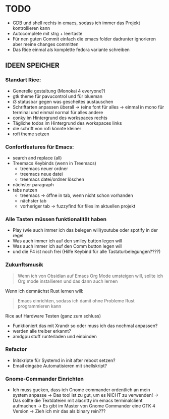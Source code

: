 # TODO
- GDB und shell rechts in emacs, sodass ich immer das Projekt kontrollieren kann
- Autocomplete mit strg + leertaste
- Für nen guten Commit einfach die emacs folder dadrunter ignorieren aber meine changes committen
- Das Rice einmal als komplette fedora variante schreiben

## IDEEN SPEICHER

### Standart Rice:
- Generelle gestaltung (Monokai 4 everyone?)
- gtk theme für pavucontrol und für blueman
- i3 statusbar gegen was gescheites austauschen
- Schriftarten anpassen überall 
  -> (eine font für alles -> einmal in mono für terminal und einmal normal für alles andere
- conky im Hintergrund des workspaces rechts
- Tägliche  todos im Hintergrund des workspaces links
- die schrift von rofi könnte kleiner 
- rofi theme setzen

### Confortfeatures für Emacs:
- search and replace (all)
- Treemacs Keybinds (wenn in Treemacs)
   - treemacs neuer ordner
   - treemacs neue datei
   - treemacs datei/ordner löschen
- nächster paragraph
- tabs nutzen
  - treemacs -> öffne in tab, wenn nicht schon vorhanden
  - nächster tab
  - vorheriger tab
-> fuzzyfind für files im aktuellen projekt 

### Alle Tasten müssen funktionalität haben
  - Play (wie auch immer ich das belegen will)youtube oder spotify in der regel
  - Was auch immer ich auf den smiley button legen will
  - Was auch immer ich auf den Comm button legen will
  - und die F4 ist noch frei (Hilfe Keybind für alle Tastaturbelegungen????)

### Zukunftsmusik
> Wenn ich von Obsidian auf Emacs Org Mode umsteigen will, sollte ich 
> Org mode installieren und das dann auch lernen

Wenn ich demnächst Rust lernen will:
> Emacs einrichten, sodass ich damit ohne Probleme Rust programmieren kann

 Rice auf Hardware Testen (ganz zum schluss)
- Funktioniert das mit Xrandr so oder muss ich das nochmal anpassen?
- werden alle treiber erkannt?
- amdgpu stuff runterladen und einbinden

### Refactor
- Initskripte für Systemd in init after reboot setzen?
- Email eingabe Automatisieren mit shellskript?

### Gnome-Commander Einrichten
- Ich muss gucken, dass ich Gnome commander ordentlich an mein system anpasse
  -> Das tool ist zu gut, um es NICHT zu verwenden!
  -> Das sollte die Textdateien mit alacritty im emacs terminalclient aufmachen
  -> Es gibt im Master von Gnome Commander eine GTK 4 Version -> Zieh ich mir das als binary rein???
